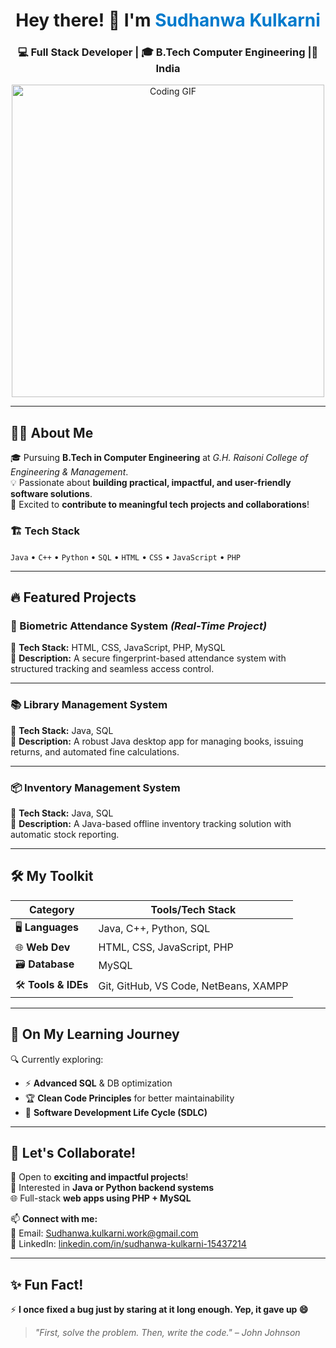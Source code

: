 <h1 align="center">Hey there! 👋 I'm <span style="color:#007acc">Sudhanwa Kulkarni</span></h1>
<h3 align="center">💻 Full Stack Developer | 🎓 B.Tech Computer Engineering |📍 India</h3>

<p align="center">
  <img src="https://media.giphy.com/media/qgQUggAC3Pfv687qPC/giphy.gif" width="500" alt="Coding GIF">
</p>

---

## 🧑‍💻 About Me

🎓 Pursuing **B.Tech in Computer Engineering** at *G.H. Raisoni College of Engineering & Management*.  
💡 Passionate about **building practical, impactful, and user-friendly software solutions**.  
🚀 Excited to **contribute to meaningful tech projects and collaborations**!  

### 🏗 Tech Stack
`Java` • `C++` • `Python` • `SQL` • `HTML` • `CSS` • `JavaScript` • `PHP`

---

## 🔥 Featured Projects

### 🔐 Biometric Attendance System *(Real-Time Project)*
📌 **Tech Stack:** HTML, CSS, JavaScript, PHP, MySQL  
📝 **Description:** A secure fingerprint-based attendance system with structured tracking and seamless access control.  


---

### 📚 Library Management System
📌 **Tech Stack:** Java, SQL  
📝 **Description:** A robust Java desktop app for managing books, issuing returns, and automated fine calculations.  


---

### 📦 Inventory Management System  
📌 **Tech Stack:** Java, SQL  
📝 **Description:** A Java-based offline inventory tracking solution with automatic stock reporting.  

---

## 🛠️ My Toolkit

| **Category**         | **Tools/Tech Stack**                                      |
|---------------------|----------------------------------------------------------|
| 🖥️ **Languages**    | Java, C++, Python, SQL                                  |
| 🌐 **Web Dev**      | HTML, CSS, JavaScript, PHP                              |
| 🗃️ **Database**     | MySQL                                                   |
| 🛠 **Tools & IDEs**  | Git, GitHub, VS Code, NetBeans, XAMPP                  |

---

## 🌱 On My Learning Journey
🔍 Currently exploring:
- ⚡ **Advanced SQL** & DB optimization  
- 🏆 **Clean Code Principles** for better maintainability  
- 📐 **Software Development Life Cycle (SDLC)**  

---

## 🤝 Let's Collaborate!

🚀 Open to **exciting and impactful projects**!  
🔧 Interested in **Java or Python backend systems**  
🌐 Full-stack **web apps using PHP + MySQL**  

📫 **Connect with me:**  
📧 Email: [Sudhanwa.kulkarni.work@gmail.com](mailto:Sudhanwa.kulkarni.work@gmail.com)  
🔗 LinkedIn: [linkedin.com/in/sudhanwa-kulkarni-15437214](https://linkedin.com/in/sudhanwa-kulkarni-15437214)  

---

## ✨ Fun Fact!
⚡ **I once fixed a bug just by staring at it long enough. Yep, it gave up 😄**  

> *"First, solve the problem. Then, write the code." – John Johnson*  
